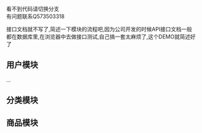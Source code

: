 看不到代码请切换分支      
有问题联系Q573503318

接口文档就不写了,简述一下模块的流程吧,因为公司开发的时候API接口文档一般都在数据库里,在浏览器中去做接口测试,自己搞一套太麻烦了,这个DEMO就简述好了

## 用户模块
...
## 分类模块

## 商品模块

